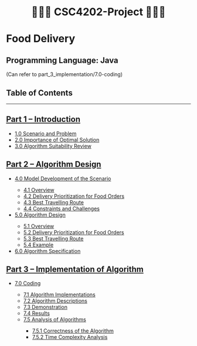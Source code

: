 # <h1 align="center">🍰🍟🍕 CSC4202-Project 🚚🛵🚗</h1>
<!DOCTYPE html>
<html lang="en">
<head>
</head>
<body>
  <h1>Food Delivery</h1>
  
  ## Programming Language: Java
  (Can refer to part_3_implementation/7.0-coding)

  ## Table of Contents
<!DOCTYPE html>
<html lang="en">
<head>
  <meta charset="UTF-8">
  <meta name="viewport" content="width=device-width, initial-scale=1.0">

</head>
<body>
  <hr>
  <h2><a href="https://github.com/ixgnoy/CSC4202-Project/blob/main/part_1_introduction/README.md">Part 1 – Introduction</a></h2>
  <ul>
    <li><a href="https://github.com/ixgnoy/CSC4202-Project/blob/main/part_1_introduction/1_Scenario_and_Problem.md">1.0 Scenario and Problem</a></li>
    <li><a href="https://github.com/ixgnoy/CSC4202-Project/blob/main/part_1_introduction/2_importance_of_optimal_solution.md">2.0 Importance of Optimal Solution</a></li>
    <li><a href="https://github.com/ixgnoy/CSC4202-Project/blob/main/part_1_introduction/3_algorithms_suitability_review.md">3.0 Algorithm Suitability Review</a></li>
  </ul>
  <h2><a href="https://github.com/ixgnoy/CSC4202-Project/blob/main/part_2_algorithm_design/README.md">Part 2 – Algorithm Design</a></h2>
  <ul>
    <li><a href="https://github.com/ixgnoy/CSC4202-Project/blob/main/part_2_algorithm_design/4_scenario_model_development/README.md">4.0 Model Development of the Scenario</a></li>
      <ul>
        <li><a href="https://github.com/ixgnoy/CSC4202-Project/blob/main/part_2_algorithm_design/4_scenario_model_development/4.1_overview.md">4.1 Overview</a></li>
        <li><a href="https://github.com/ixgnoy/CSC4202-Project/blob/main/part_2_algorithm_design/4_scenario_model_development/4.2-delivery-prioritization-for-food-orders.md">4.2 Delivery Prioritization for Food Orders</a></li>
        <li><a href="https://github.com/ixgnoy/CSC4202-Project/blob/main/part_2_algorithm_design/4_scenario_model_development/4.3_best_travelling_route.md">4.3 Best Travelling Route</a></li>
        <li><a href="https://github.com/ixgnoy/CSC4202-Project/blob/main/part_2_algorithm_design/4_scenario_model_development/4.4_constrain_and_challenges.md">4.4 Constraints and Challenges</a></li>
      </ul>
    </li>
    <li><a href="https://github.com/ixgnoy/CSC4202-Project/blob/main/part_2_algorithm_design/5_algorithm_design/README.md">5.0 Algorithm Design</a></li>
      <ul>
        <li><a href="https://github.com/ixgnoy/CSC4202-Project/blob/main/part_2_algorithm_design/5_algorithm_design/5.1_overview.md">5.1 Overview</a></li>
        <li><a href="https://github.com/ixgnoy/CSC4202-Project/blob/main/part_2_algorithm_design/5_algorithm_design/5.2_delivery_prioritization_for_food_orders.md">5.2 Delivery Prioritization for Food Orders</a></li>
        <li><a href="https://github.com/ixgnoy/CSC4202-Project/blob/main/part_2_algorithm_design/5_algorithm_design/5.3_best_travelling_route.md">5.3 Best Travelling Route</a></li>
        <li><a href="https://github.com/ixgnoy/CSC4202-Project/blob/main/part_2_algorithm_design/5_algorithm_design/5.4_example.md">5.4 Example</a></li>
      </ul>
    </li>
    <li><a href="https://github.com/ixgnoy/CSC4202-Project/tree/main/part_2_algorithm_design/6_Algorithm_Specification">6.0 Algorithm Specification</a></li>
  </ul>
  <h2><a href="https://github.com/ixgnoy/CSC4202-Project/blob/main/part_3_implementation/README.md">Part 3 – Implementation of Algorithm</a></h2>
  <ul>
    <li><a href="https://github.com/ixgnoy/CSC4202-Project/tree/main/part_3_implementation/7.0-coding">7.0 Coding</a></li>
      <ul>
        <li><a href="https://github.com/ixgnoy/CSC4202-Project/blob/main/part_3_implementation/7.0-coding/7.1-algorithm-implementations.md">7.1 Algorithm Implementations</a></li>
        <li><a href="https://github.com/ixgnoy/CSC4202-Project/blob/main/part_3_implementation/7.0-coding/7.2-algorithm-descriptions.md">7.2 Algorithm Descriptions</a></li>
        <li><a href="https://github.com/ixgnoy/CSC4202-Project/blob/main/part_3_implementation/7.0-coding/7.3-demonstration.md">7.3 Demonstration</a></li>
        <li><a href="https://github.com/ixgnoy/CSC4202-Project/blob/main/part_3_implementation/7.0-coding/7.4-results.md">7.4 Results</a></li>
        <li><a href="https://github.com/ixgnoy/CSC4202-Project/tree/main/part_3_implementation/7.0-coding/7.5-analysis-of-algorithm">7.5 Analysis of Algorithms</a></li>
        <ul>
          <li><a href="https://github.com/ixgnoy/CSC4202-Project/blob/main/part_3_implementation/7.0-coding/7.5-analysis-of-algorithm/7.5.1-correctness-of-the-algorithm.md">7.5.1 Correctness of the Algorithm</a></li>
          <li><a href="https://github.com/ixgnoy/CSC4202-Project/blob/main/part_3_implementation/7.0-coding/7.5-analysis-of-algorithm/7.5.2-time-complexity-analysis.md">7.5.2 Time Complexity Analysis</a></li>
        </ul>
      </ul>
    </li>
</body>
</html>

